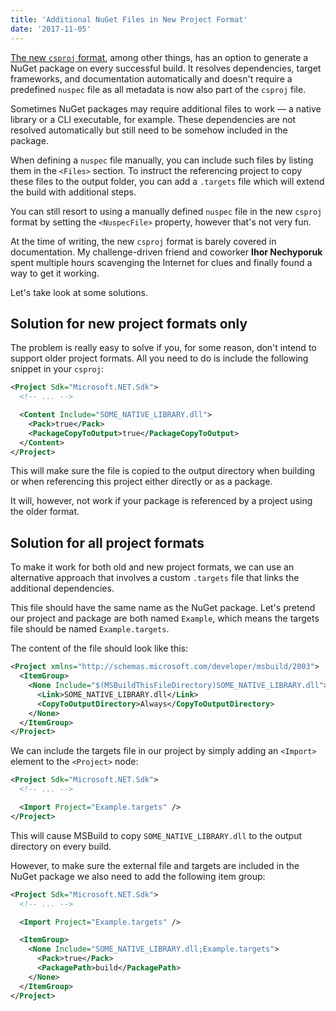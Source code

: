 ```yaml
---
title: 'Additional NuGet Files in New Project Format'
date: '2017-11-05'
---
```


[The new `csproj` format](https://docs.microsoft.com/en-us/dotnet/core/tools/csproj), among other things, has an option to generate a NuGet package on every successful build. It resolves dependencies, target frameworks, and documentation automatically and doesn't require a predefined `nuspec` file as all metadata is now also part of the `csproj` file.

Sometimes NuGet packages may require additional files to work — a native library or a CLI executable, for example. These dependencies are not resolved automatically but still need to be somehow included in the package.

When defining a `nuspec` file manually, you can include such files by listing them in the `<Files>` section. To instruct the referencing project to copy these files to the output folder, you can add a `.targets` file which will extend the build with additional steps.

You can still resort to using a manually defined `nuspec` file in the new `csproj` format by setting the `<NuspecFile>` property, however that's not very fun.

At the time of writing, the new `csproj` format is barely covered in documentation. My challenge-driven friend and coworker **Ihor Nechyporuk** spent multiple hours scavenging the Internet for clues and finally found a way to get it working.

Let's take look at some solutions.

## Solution for new project formats only

The problem is really easy to solve if you, for some reason, don't intend to support older project formats. All you need to do is include the following snippet in your `csproj`:

```xml
<Project Sdk="Microsoft.NET.Sdk">
  <!-- ... -->

  <Content Include="SOME_NATIVE_LIBRARY.dll">
    <Pack>true</Pack>
    <PackageCopyToOutput>true</PackageCopyToOutput>
  </Content>
</Project>
```

This will make sure the file is copied to the output directory when building or when referencing this project either directly or as a package.

It will, however, not work if your package is referenced by a project using the older format.

## Solution for all project formats

To make it work for both old and new project formats, we can use an alternative approach that involves a custom `.targets` file that links the additional dependencies.

This file should have the same name as the NuGet package. Let's pretend our project and package are both named `Example`, which means the targets file should be named `Example.targets`.

The content of the file should look like this:

```xml
<Project xmlns="http://schemas.microsoft.com/developer/msbuild/2003">
  <ItemGroup>
    <None Include="$(MSBuildThisFileDirectory)SOME_NATIVE_LIBRARY.dll">
      <Link>SOME_NATIVE_LIBRARY.dll</Link>
      <CopyToOutputDirectory>Always</CopyToOutputDirectory>
    </None>
  </ItemGroup>
</Project>
```

We can include the targets file in our project by simply adding an `<Import>` element to the `<Project>` node:

```xml
<Project Sdk="Microsoft.NET.Sdk">
  <!-- ... -->

  <Import Project="Example.targets" />
</Project>
```

This will cause MSBuild to copy `SOME_NATIVE_LIBRARY.dll` to the output directory on every build.

However, to make sure the external file and targets are included in the NuGet package we also need to add the following item group:

```xml
<Project Sdk="Microsoft.NET.Sdk">
  <!-- ... -->

  <Import Project="Example.targets" />

  <ItemGroup>
    <None Include="SOME_NATIVE_LIBRARY.dll;Example.targets">
      <Pack>true</Pack>
      <PackagePath>build</PackagePath>
    </None>
  </ItemGroup>
</Project>
```
